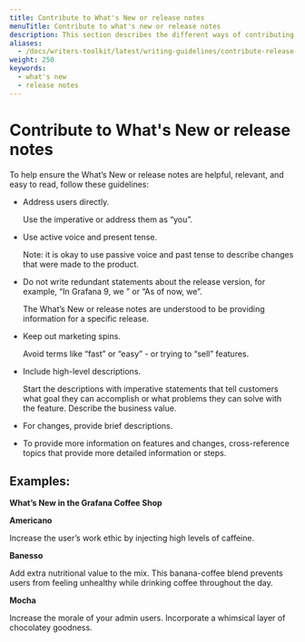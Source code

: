 ```yaml
---
title: Contribute to What's New or release notes
menuTitle: Contribute to what's new or release notes
description: This section describes the different ways of contributing to what's new or release notes.
aliases:
  - /docs/writers-toolkit/latest/writing-guidelines/contribute-release-notes/
weight: 250
keywords:
  - what's new
  - release notes
---
```


# Contribute to What's New or release notes

To help ensure the What’s New or release notes are helpful, relevant, and easy to read, follow these guidelines:

* Address users directly.

    Use the imperative or address them as “you”.
* Use active voice and present tense.

    Note: it is okay to use passive voice and past tense to describe changes that were made to the product.
* Do not write redundant statements about the release version, for example, “In Grafana 9, we ” or “As of now, we”.

  The What’s New or release notes are understood to be providing information for a specific release.
* Keep out marketing spins.

  Avoid terms like “fast” or “easy” - or trying to “sell” features.
* Include high-level descriptions.

  Start the descriptions with imperative statements that tell customers what goal they can accomplish or what problems they can solve with the feature. Describe the business value.
* For changes, provide brief descriptions.

* To provide more information on features and changes, cross-reference topics that provide more detailed information or steps.

## Examples:

**What’s New in the Grafana Coffee Shop**

**Americano**

Increase the user’s work ethic by injecting high levels of caffeine.

**Banesso**

Add extra nutritional value to the mix. This banana-coffee blend prevents users from feeling unhealthy while drinking coffee throughout the day.

**Mocha**

Increase the morale of your admin users. Incorporate a whimsical layer of chocolatey goodness.
